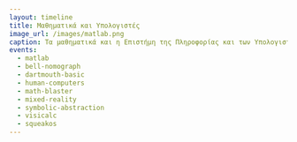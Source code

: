 ```yaml
---
layout: timeline 
title: Μαθηματικά και Υπολογιστές 
image_url: /images/matlab.png
caption: Τα μαθηματικά και η Επιστήμη της Πληροφορίας και των Υπολογιστών, συνδέονται με μια αμφίδρομη σχέση συνεισφοράς. Τα μαθηματικά είναι βασικό εργαλείο στην ανάπτυξη των επιστημών αυτών, και αντίστοιχα δίνεται η δυνατότητα δημιουργίας προγραμμάτων που υπολογίζουν και υλοποιούν πειράματα που δεν θα μπορούσαν να υπάρχουν υπό άλλες συνθήκες στον πραγματικό κόσμο.
events:
  - matlab
  - bell-nomograph
  - dartmouth-basic
  - human-computers
  - math-blaster
  - mixed-reality
  - symbolic-abstraction
  - visicalc
  - squeakos
---
```


